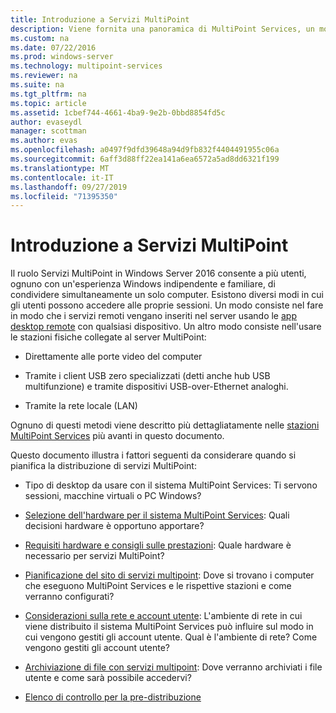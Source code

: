 ```yaml
---
title: Introduzione a Servizi MultiPoint
description: Viene fornita una panoramica di MultiPoint Services, un modo per consentire a più utenti di condividere un sistema
ms.custom: na
ms.date: 07/22/2016
ms.prod: windows-server
ms.technology: multipoint-services
ms.reviewer: na
ms.suite: na
ms.tgt_pltfrm: na
ms.topic: article
ms.assetid: 1cbef744-4661-4ba9-9e2b-0bbd8854fd5c
author: evaseydl
manager: scottman
ms.author: evas
ms.openlocfilehash: a0497f9dfd39648a94d9fb832f4404491955c06a
ms.sourcegitcommit: 6aff3d88ff22ea141a6ea6572a5ad8dd6321f199
ms.translationtype: MT
ms.contentlocale: it-IT
ms.lasthandoff: 09/27/2019
ms.locfileid: "71395350"
---
```

# <a name="introducing-multipoint-services"></a>Introduzione a Servizi MultiPoint
Il ruolo Servizi MultiPoint in Windows Server 2016 consente a più utenti, ognuno con un'esperienza Windows indipendente e familiare, di condividere simultaneamente un solo computer. Esistono diversi modi in cui gli utenti possono accedere alle proprie sessioni. Un modo consiste nel fare in modo che i servizi remoti vengano inseriti nel server usando le [app desktop remote](../remote-desktop-services/clients/remote-desktop-clients.md) con qualsiasi dispositivo. Un altro modo consiste nell'usare le stazioni fisiche collegate al server MultiPoint:  
  
-   Direttamente alle porte video del computer  
  
-   Tramite i client USB zero specializzati (detti anche hub USB multifunzione) e tramite dispositivi USB-over-Ethernet analoghi.  
  
-   Tramite la rete locale (LAN)  
  
Ognuno di questi metodi viene descritto più dettagliatamente nelle [stazioni MultiPoint Services](MultiPoint-services-Stations.md) più avanti in questo documento.  
  
Questo documento illustra i fattori seguenti da considerare quando si pianifica la distribuzione di servizi MultiPoint:  
  
-   Tipo di desktop da usare con il sistema MultiPoint Services: Ti servono sessioni, macchine virtuali o PC Windows?  
  
-   [Selezione dell'hardware per il sistema MultiPoint Services](Selecting-Hardware-for-Your-MultiPoint-services-System.md): Quali decisioni hardware è opportuno apportare?  
  
-   [Requisiti hardware e consigli sulle prestazioni](Hardware-Requirements-and-Performance-Recommendations.md): Quale hardware è necessario per servizi MultiPoint?  
  
-   [Pianificazione del sito di servizi multipoint](MultiPoint-services-Site-Planning.md): Dove si trovano i computer che eseguono MultiPoint Services e le rispettive stazioni e come verranno configurati?  
  
-   [Considerazioni sulla rete e account utente](Network-Considerations-and-User-Accounts.md): L'ambiente di rete in cui viene distribuito il sistema MultiPoint Services può influire sul modo in cui vengono gestiti gli account utente. Qual è l'ambiente di rete? Come vengono gestiti gli account utente?  
  
-   [Archiviazione di file con servizi multipoint](Storing-Files-with-MultiPoint-services.md): Dove verranno archiviati i file utente e come sarà possibile accedervi?  
  
-   [Elenco di controllo per la pre-distribuzione](Predeployment-Checklist.md)  